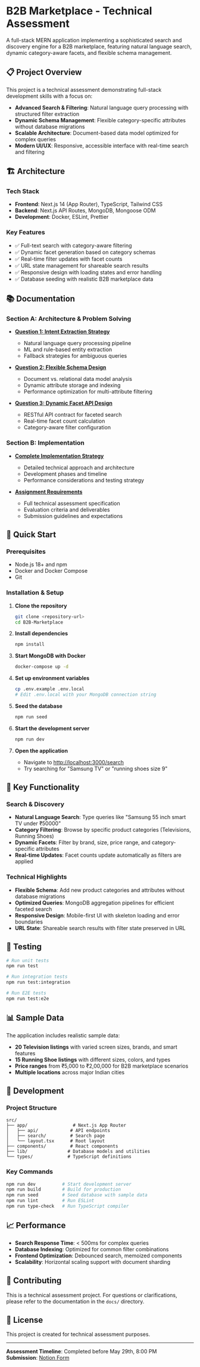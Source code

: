 # B2B Marketplace - Technical Assessment

A full-stack MERN application implementing a sophisticated search and discovery engine for a B2B marketplace, featuring natural language search, dynamic category-aware facets, and flexible schema management.

## 📋 Project Overview

This project is a technical assessment demonstrating full-stack development skills with a focus on:

- **Advanced Search & Filtering**: Natural language query processing with structured filter extraction
- **Dynamic Schema Management**: Flexible category-specific attributes without database migrations  
- **Scalable Architecture**: Document-based data model optimized for complex queries
- **Modern UI/UX**: Responsive, accessible interface with real-time search and filtering

## 🏗️ Architecture

### Tech Stack
- **Frontend**: Next.js 14 (App Router), TypeScript, Tailwind CSS
- **Backend**: Next.js API Routes, MongoDB, Mongoose ODM
- **Development**: Docker, ESLint, Prettier

### Key Features
- ✅ Full-text search with category-aware filtering
- ✅ Dynamic facet generation based on category schemas
- ✅ Real-time filter updates with facet counts
- ✅ URL state management for shareable search results
- ✅ Responsive design with loading states and error handling
- ✅ Database seeding with realistic B2B marketplace data

## 📚 Documentation

### Section A: Architecture & Problem Solving
- **[Question 1: Intent Extraction Strategy](./docs/section-a-question-1.md)**
  - Natural language query processing pipeline
  - ML and rule-based entity extraction
  - Fallback strategies for ambiguous queries

- **[Question 2: Flexible Schema Design](./docs/section-a-question-2.md)**
  - Document vs. relational data model analysis
  - Dynamic attribute storage and indexing
  - Performance optimization for multi-attribute filtering

- **[Question 3: Dynamic Facet API Design](./docs/section-a-question-3.md)**
  - RESTful API contract for faceted search
  - Real-time facet count calculation
  - Category-aware filter configuration

### Section B: Implementation
- **[Complete Implementation Strategy](./docs/section-b-implementation-strategy.md)**
  - Detailed technical approach and architecture
  - Development phases and timeline
  - Performance considerations and testing strategy

- **[Assignment Requirements](./docs/assignment-requirements.md)**
  - Full technical assessment specification
  - Evaluation criteria and deliverables
  - Submission guidelines and expectations

## 🚀 Quick Start

### Prerequisites
- Node.js 18+ and npm
- Docker and Docker Compose
- Git

### Installation & Setup

1. **Clone the repository**
   ```bash
   git clone <repository-url>
   cd B2B-Marketplace
   ```

2. **Install dependencies**
   ```bash
   npm install
   ```

3. **Start MongoDB with Docker**
   ```bash
   docker-compose up -d
   ```

4. **Set up environment variables**
   ```bash
   cp .env.example .env.local
   # Edit .env.local with your MongoDB connection string
   ```

5. **Seed the database**
   ```bash
   npm run seed
   ```

6. **Start the development server**
   ```bash
   npm run dev
   ```

7. **Open the application**
   - Navigate to [http://localhost:3000/search](http://localhost:3000/search)
   - Try searching for "Samsung TV" or "running shoes size 9"

## 🎯 Key Functionality

### Search & Discovery
- **Natural Language Search**: Type queries like "Samsung 55 inch smart TV under ₹50000"
- **Category Filtering**: Browse by specific product categories (Televisions, Running Shoes)
- **Dynamic Facets**: Filter by brand, size, price range, and category-specific attributes
- **Real-time Updates**: Facet counts update automatically as filters are applied

### Technical Highlights
- **Flexible Schema**: Add new product categories and attributes without database migrations
- **Optimized Queries**: MongoDB aggregation pipelines for efficient faceted search
- **Responsive Design**: Mobile-first UI with skeleton loading and error boundaries
- **URL State**: Shareable search results with filter state preserved in URL

## 🧪 Testing

```bash
# Run unit tests
npm run test

# Run integration tests
npm run test:integration

# Run E2E tests
npm run test:e2e
```

## 📊 Sample Data

The application includes realistic sample data:
- **20 Television listings** with varied screen sizes, brands, and smart features
- **15 Running Shoe listings** with different sizes, colors, and types
- **Price ranges** from ₹5,000 to ₹2,00,000 for B2B marketplace scenarios
- **Multiple locations** across major Indian cities

## 🔧 Development

### Project Structure
```
src/
├── app/                 # Next.js App Router
│   ├── api/            # API endpoints
│   ├── search/         # Search page
│   └── layout.tsx      # Root layout
├── components/         # React components
├── lib/               # Database models and utilities
└── types/             # TypeScript definitions
```

### Key Commands
```bash
npm run dev          # Start development server
npm run build        # Build for production
npm run seed         # Seed database with sample data
npm run lint         # Run ESLint
npm run type-check   # Run TypeScript compiler
```

## 📈 Performance

- **Search Response Time**: < 500ms for complex queries
- **Database Indexing**: Optimized for common filter combinations
- **Frontend Optimization**: Debounced search, memoized components
- **Scalability**: Horizontal scaling support with document sharding

## 🤝 Contributing

This is a technical assessment project. For questions or clarifications, please refer to the documentation in the `docs/` directory.

## 📄 License

This project is created for technical assessment purposes.

---

**Assessment Timeline**: Completed before May 29th, 8:00 PM  
**Submission**: [Notion Form](https://instinctive-studio.notion.site/1fb9efe8574980108956fcf65489c1e8)
